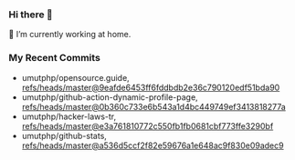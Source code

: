 ### Hi there 👋
🔭 I’m currently working at home.

### My Recent Commits
<!-- START gadpp -->
- umutphp/opensource.guide, [refs/heads/master@9eafde6453ff6fddbdb2e36c790120edf51bda90](https://github.com/umutphp/opensource.guide/commit/9eafde6453ff6fddbdb2e36c790120edf51bda90)
- umutphp/github-action-dynamic-profile-page, [refs/heads/master@0b360c733e6b543a1d4bc449749ef3413818277a](https://github.com/umutphp/github-action-dynamic-profile-page/commit/0b360c733e6b543a1d4bc449749ef3413818277a)
- umutphp/hacker-laws-tr, [refs/heads/master@e3a761810772c550fb1fb0681cbf773ffe3290bf](https://github.com/umutphp/hacker-laws-tr/commit/e3a761810772c550fb1fb0681cbf773ffe3290bf)
- umutphp/github-stats, [refs/heads/master@a536d5ccf2f82e59676a1e648ac9f830e09adec9](https://github.com/umutphp/github-stats/commit/a536d5ccf2f82e59676a1e648ac9f830e09adec9)
